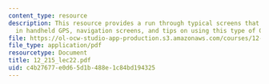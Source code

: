 ```yaml
---
content_type: resource
description: This resource provides a run through typical screens that are available
  in handheld GPS, navigation screens, and tips on using this type of GPS.
file: https://ol-ocw-studio-app-production.s3.amazonaws.com/courses/12-215-modern-navigation-fall-2006/c4b27677e0d65d1b488e1c84bd194325_12_215_lec22.pdf
file_type: application/pdf
resourcetype: Document
title: 12_215_lec22.pdf
uid: c4b27677-e0d6-5d1b-488e-1c84bd194325
---
```

